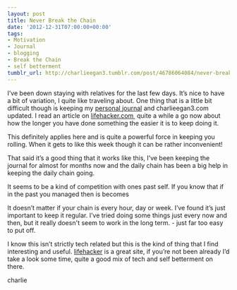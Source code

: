 ```yaml
---
layout: post
title: Never Break the Chain
date: '2012-12-31T07:00:00+00:00'
tags:
- Motivation
- Journal
- blogging
- Break the Chain
- self betterment
tumblr_url: http://charlieegan3.tumblr.com/post/46786064084/never-break-the-chain
---
```

I’ve been down staying with relatives for the last few days. It’s nice to have a bit of variation, I quite like traveling about. One thing that is a little bit difficult though is keeping my [personal journal](http://dayoneapp.com/) and charlieegan3.com updated. I read an article on [lifehacker.com ](http://lifehacker.com/) quite a while a go now about how the longer you have done something the easier it is to keep doing it.

This definitely applies here and is quite a powerful force in keeping you rolling. When it gets to like this week though it can be rather inconvenient!

That said it’s a good thing that it works like this, I’ve been keeping the journal for almost for months now and the daily chain has been a big help in keeping the daily chain going.

It seems to be a kind of competition with ones past self. If you know that if in the past you managed then is becomes

It doesn’t matter if your chain is every hour, day or week. I’ve found it’s just important to keep it regular. I’ve tried doing some things just every now and then, but it really doesn't seem to work in the long term. - just far too easy to put off.

I know this isn’t strictly tech related but this is the kind of thing that I find interesting and useful. [lifehacker](http://lifehacker.com/) is a great site, if you’re not been already I’d take a look some time, quite a good mix of tech and self betterment on there.

charlie